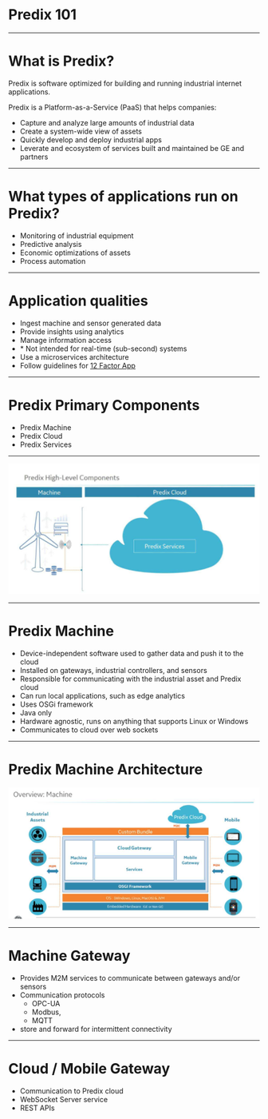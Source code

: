 # Predix 101

---

# What is Predix?

Predix is software optimized for building and running industrial internet applications.

Predix is a Platform-as-a-Service (PaaS) that helps companies:

* Capture and analyze large amounts of industrial data
* Create a system-wide view of assets
* Quickly develop and deploy industrial apps
* Leverate and ecosystem of services built and maintained be GE and partners

---

# What types of applications run on Predix?

* Monitoring of industrial equipment
* Predictive analysis
* Economic optimizations of assets
* Process automation

---

# Application qualities

* Ingest machine and sensor generated data
* Provide insights using analytics
* Manage information access
* \* Not intended for real-time (sub-second) systems
* Use a microservices architecture
* Follow guidelines for [12 Factor App](https://12factor.net/)

---

# Predix Primary Components

* Predix Machine
* Predix Cloud
* Predix Services

---

![Components](assets/PredixComponents.png)

---

# Predix Machine

* Device-independent software used to gather data and push it to the cloud
* Installed on gateways, industrial controllers, and sensors
* Responsible for communicating with the industrial asset and Predix cloud
* Can run local applications, such as edge analytics
* Uses OSGi framework
* Java only
* Hardware agnostic, runs on anything that supports Linux or Windows
* Communicates to cloud over web sockets

---

# Predix Machine Architecture

![Overview](assets/predix-machine-architecture.png)

---

# Machine Gateway

* Provides M2M services to communicate between gateways and/or sensors
* Communication protocols
  * OPC-UA
  * Modbus,
  * MQTT
* store and forward for intermittent connectivity

---

# Cloud / Mobile Gateway

* Communication to Predix cloud
* WebSocket Server service
* REST APIs


